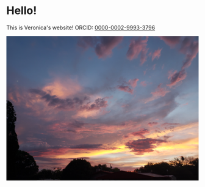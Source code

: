 # Hello!
This is Veronica's website!
ORCID: [0000-0002-9993-3796](https://orcid.org/0000-0002-9993-3796)

![llsunset](20220802_201457.jpg)
